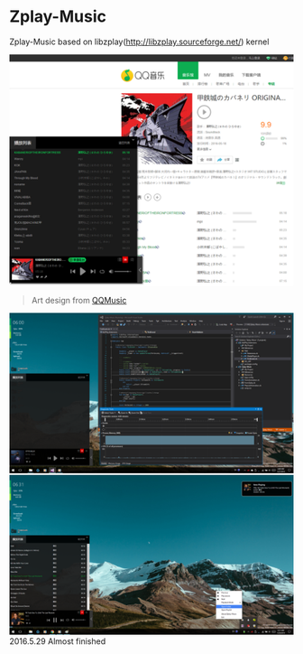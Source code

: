# Zplay-Music
Zplay-Music based on libzplay(http://libzplay.sourceforge.net/) kernel


![Zplay Art Design](https://raw.githubusercontent.com/xieguigang/Zplay-Music/master/media/ArtDesign.png)
> Art design from [QQMusic](http://y.qq.com/#type=index)

![](https://raw.githubusercontent.com/xieguigang/Zplay-Music/master/media/2016-05-27%20(4).png)
![](https://raw.githubusercontent.com/xieguigang/Zplay-Music/master/media/screenshot.png)
2016.5.29 Almost finished
